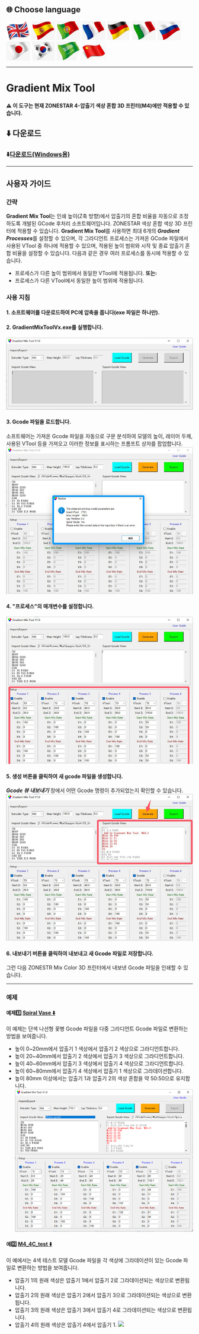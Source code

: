 
## <a id="choose-language">:globe_with_meridians: Choose language </a>
[![](../../lanpic/EN.png)](./readme.md)
[![](../../lanpic/ES.png)](./readme-es.md)
[![](../../lanpic/PT.png)](./readme-pt.md)
[![](../../lanpic/FR.png)](./readme-fr.md)
[![](../../lanpic/DE.png)](./readme-de.md)
[![](../../lanpic/IT.png)](./readme-it.md)
[![](../../lanpic/RU.png)](./readme-ru.md)
[![](../../lanpic/JP.png)](./readme-jp.md)
[![](../../lanpic/KR.png)](./readme-kr.md)
[![](../../lanpic/SA.png)](./readme-ar.md)
[![](../../lanpic/CN.png)](./readme-cn.md)

----
# Gradient Mix Tool
#### :warning: 이 도구는 현재 ZONESTAR 4-압출기 색상 혼합 3D 프린터(M4)에만 적용할 수 있습니다.
## :arrow_down: 다운로드 
### :arrow_down:[다운로드(Windows용)](GradientMixToolV1.zip)
<!-- ### :arrow_down:[다운로드 (for Linux)]() -->

----
## 사용자 가이드
### 간략
**Gradient Mix Tool**는 인쇄 높이(Z축 방향)에서 압출기의 혼합 비율을 자동으로 조정하도록 개발된 GCode 후처리 소프트웨어입니다. ZONESTAR 색상 혼합 색상 3D 프린터에 적용할 수 있습니다.
**Gradient Mix Tool**를 사용하면 최대 6개의 ***Gradient Processes***를 설정할 수 있으며, 각 그라디언트 프로세스는 가져온 GCode 파일에서 사용된 VTool 중 하나에 적용할 수 있으며, 적용된 높이 범위와 시작 및 종료 압출기 혼합 비율을 설정할 수 있습니다. 다음과 같은 경우 여러 프로세스를 동시에 적용할 수 있습니다.
- 프로세스가 다른 높이 범위에서 동일한 VTool에 적용됩니다.
**또는:**
- 프로세스가 다른 VTool에서 동일한 높이 범위에 적용됩니다.

### 사용 지침
#### 1. 소프트웨어를 다운로드하여 PC에 압축을 풉니다(exe 파일은 하나만).
#### 2. GradientMixToolVx.exe를 실행합니다.
![](1.jpg)
#### 3. Gcode 파일을 로드합니다.
소프트웨어는 가져온 Gcode 파일을 자동으로 구문 분석하여 모델의 높이, 레이어 두께, 사용된 VTool 등을 가져오고 이러한 정보를 표시하는 프롬프트 상자를 팝업합니다.
![](2.jpg)
#### 4. "프로세스"의 매개변수를 설정합니다.
![](3.jpg)
#### 5. 생성 버튼을 클릭하여 새 gcode 파일을 생성합니다.
***Gcode 뷰 내보내기*** 창에서 어떤 Gcode 명령이 추가되었는지 확인할 수 있습니다.
![](4.jpg)
#### 6. 내보내기 버튼을 클릭하여 내보내고 새 Gcode 파일로 저장합니다.
그런 다음 ZONESTR Mix Color 3D 프린터에서 내보낸 Gcode 파일을 인쇄할 수 있습니다.

----
### 예제
#### 예제:one: [Spiral Vase :arrow_down:](./SpiralVase.zip)
이 예제는 단색 나선형 꽃병 Gcode 파일을 다중 그라디언트 Gcode 파일로 변환하는 방법을 보여줍니다.
- 높이 0~20mm에서 압출기 1 색상에서 압출기 2 색상으로 그라디언트합니다.
- 높이 20~40mm에서 압출기 2 색상에서 압출기 3 색상으로 그라디언트합니다.
- 높이 40~60mm에서 압출기 3 색상에서 압출기 4 색상으로 그라디언트합니다.
- 높이 60~80mm에서 압출기 4 색상에서 압출기 1 색상으로 그라데이션합니다.
- 높이 80mm 이상에서는 압출기 1과 압출기 2의 색상 혼합을 약 50:50으로 유지합니다.
![](./SpiralVase.jpg)
#### 예:two: [M4_4C_test :arrow_down:](./M4_4C_test.zip)
이 예에서는 4색 테스트 모델 Gcode 파일을 각 색상에 그라데이션이 있는 Gcode 파일로 변환하는 방법을 보여줍니다.
- 압출기 1의 원래 색상은 압출기 1에서 압출기 2로 그라데이션되는 색상으로 변환됩니다.
- 압출기 2의 원래 색상은 압출기 2에서 압출기 3으로 그라데이션되는 색상으로 변환됩니다.
- 압출기 3의 원래 색상은 압출기 3에서 압출기 4로 그라데이션되는 색상으로 변환됩니다.
- 압출기 4의 원래 색상은 압출기 4에서 압출기 1.
![](./M4-4C-테스트.jpg)